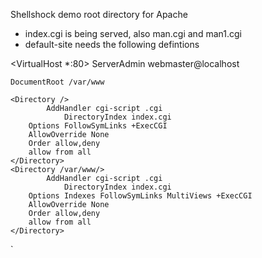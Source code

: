 Shellshock demo root directory for Apache

- index.cgi is being served, also man.cgi and man1.cgi
- default-site needs the following defintions

<VirtualHost *:80>
	ServerAdmin webmaster@localhost

	DocumentRoot /var/www

	<Directory />
	        AddHandler cgi-script .cgi
                DirectoryIndex index.cgi
		Options FollowSymLinks +ExecCGI
		AllowOverride None
		Order allow,deny
		allow from all
	</Directory>
	<Directory /var/www/>
	        AddHandler cgi-script .cgi
                DirectoryIndex index.cgi
		Options Indexes FollowSymLinks MultiViews +ExecCGI
		AllowOverride None
		Order allow,deny
		allow from all
	</Directory>




`
